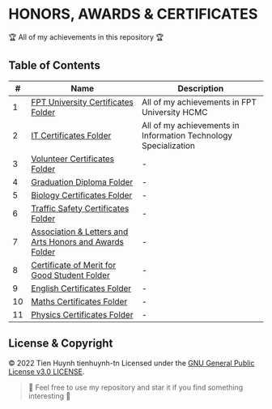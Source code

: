 # HONORS, AWARDS & CERTIFICATES

:trophy: All of my achievements in this repository :trophy:

## Table of Contents
#| Name | Description 
-| ---- | ----------- 
1| [FPT University Certificates Folder](./1-fpt-university) | All of my achievements in FPT University HCMC
2| [IT Certificates Folder](./2-information-technology) | All of my achievements in Information Technology Specialization
3| [Volunteer Certificates Folder](./3-volunteer) | -
4| [Graduation Diploma Folder](./4-graduation) | -
5| [Biology Certificates Folder](./5-biology) | -
6| [Traffic Safety Certificates Folder](./6-traffic) | -
7| [Association & Letters and Arts Honors and Awards Folder](./7-union-&-letters-and-arts) | -
8| [Certificate of Merit for Good Student Folder](./8-good-grade-high-school) | -
9| [English Certificates Folder](./9-english) | -
10| [Maths Certificates Folder](./9-maths) | -
11| [Physics Certificates Folder](./9-physics) | -

## License & Copyright
&copy; 2022 Tien Huynh tienhuynh-tn Licensed under the [GNU General Public License v3.0 LICENSE](https://github.com/tienhuynh-tn/awards/blob/main/LICENSE).

> :love_you_gesture: Feel free to use my repository and star it if you find something interesting :love_you_gesture:
